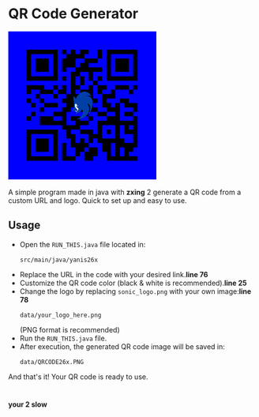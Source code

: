 # QR Code Generator

![QR Code](./ScreenShot/QRCODE26x.PNG)

A simple program made in java with **zxing** 2 generate a QR code from a custom URL and logo. Quick to set up and easy to use.

## Usage

- Open the `RUN_THIS.java` file located in:
  ```
  src/main/java/yanis26x
  ```
- Replace the URL in the code with your desired link.**line 76**
- Customize the QR code color (black & white is recommended).**line 25**
- Change the logo by replacing `sonic_logo.png` with your own image:**line 78**
  ```
  data/your_logo_here.png
  ```
  (PNG format is recommended)
- Run the `RUN_THIS.java` file.
- After execution, the generated QR code image will be saved in:
  ```
  data/QRCODE26x.PNG
  ```

And that's it! Your QR code is ready to use.
#
**your 2 slow**

